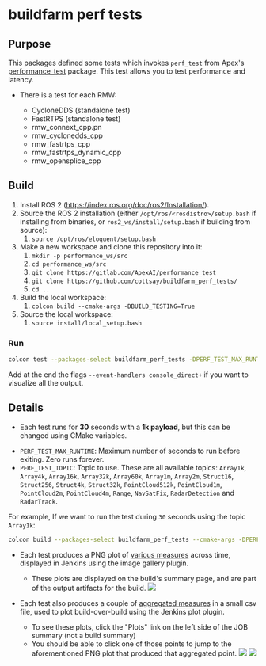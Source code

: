 # buildfarm perf tests

## Purpose

This packages defined some tests which invokes `perf_test` from Apex's [performance_test](https://gitlab.com/ApexAI/performance_test) package. This test allows you to test performance and latency.

* There is a test for each RMW:

  - CycloneDDS (standalone test)
  - FastRTPS (standalone test)
  - rmw_connext_cpp.pn
  - rmw_cyclonedds_cpp
  - rmw_fastrtps_cpp
  - rmw_fastrtps_dynamic_cpp
  - rmw_opensplice_cpp

##  Build

1.  Install ROS 2 (https://index.ros.org/doc/ros2/Installation/).
1.  Source the ROS 2 installation (either `/opt/ros/<rosdistro>/setup.bash` if installing from binaries, or `ros2_ws/install/setup.bash` if building from source):
    1.  `source /opt/ros/eloquent/setup.bash`
1.  Make a new workspace and clone this repository into it:
    1.  `mkdir -p performance_ws/src`
    1.  `cd performance_ws/src`
    1.  `git clone https://gitlab.com/ApexAI/performance_test`
    1.  `git clone https://github.com/cottsay/buildfarm_perf_tests/`
    1.  `cd ..`
1.  Build the local workspace:
    1.  `colcon build --cmake-args -DBUILD_TESTING=True`
1.  Source the local workspace:
    1.  `source install/local_setup.bash`

### Run

```bash
colcon test --packages-select buildfarm_perf_tests -DPERF_TEST_MAX_RUNTIME="30" -DPERF_TEST_TOPIC="Array1k" --event-handlers console_direct+
```

Add at the end the flags `--event-handlers console_direct+` if you want to visualize all the output.

## Details

* Each test runs for **30** seconds with a **1k payload**, but this can be changed using CMake variables.
 - `PERF_TEST_MAX_RUNTIME`: Maximum number of seconds to run before  exiting. Zero runs forever.
 - `PERF_TEST_TOPIC`: Topic to use. These are all available topics: `Array1k`, `Array4k`, `Array16k`, `Array32k`, `Array60k`, `Array1m`, `Array2m`, `Struct16`, `Struct256`, `Struct4k`, `Struct32k`, `PointCloud512k`, `PointCloud1m`, `PointCloud2m`, `PointCloud4m`, `Range`, `NavSatFix`, `RadarDetection` and `RadarTrack`.

For example, If we want to run the test during `30` seconds using the topic `Array1k`:

```bash
colcon build --packages-select buildfarm_perf_tests --cmake-args -DPERF_TEST_MAX_RUNTIME="30" -DPERF_TEST_TOPIC="Array1k"
```

* Each test produces a PNG plot of [various measures](http://build.ros2.org/view/Eci/job/Eci__nightly-performance_ubuntu_bionic_amd64/) across time, displayed in Jenkins using the image gallery plugin.
  - These plots are displayed on the build's summary page, and are part of the output artifacts for the build.
![](http://build.ros2.org/view/Eci/job/Eci__nightly-performance_ubuntu_bionic_amd64/lastSuccessfulBuild/artifact/ws/test_results/buildfarm_perf_tests/performance_test_results_FastRTPS.png)

* Each test also produces a couple of [aggregated measures](http://build.ros2.org/view/Eci/job/Eci__nightly-performance_ubuntu_bionic_amd64/plot/) in a small csv file, used to plot build-over-build using the Jenkins plot plugin.

   - To see these plots, click the "Plots" link on the left side of the JOB summary (not a build summary)
   - You should be able to click one of those points to jump to the aforementioned PNG plot that produced that aggregated point.
![](http://build.ros2.org/view/Eci/job/Eci__nightly-performance_ubuntu_bionic_amd64/plot/getPlot?index=0&width=750&height=450)
![](http://build.ros2.org/view/Eci/job/Eci__nightly-performance_ubuntu_bionic_amd64/plot/getPlot?index=1&width=750&height=450)

